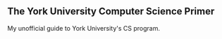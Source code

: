 ## The York University Computer Science Primer
My unofficial guide to York University's CS program.
